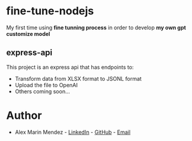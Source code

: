 # fine-tune-nodejs
My first time using **fine tunning process** in order to develop **my own gpt customize model**

## express-api
This project is an express api that has endpoints to:
* Transform data from XLSX format to JSONL format
* Upload the file to OpenAI
* Others coming soon...

# Author
* Alex Marin Mendez - 
[LinkedIn](https://www.linkedin.com/in/alexmarinmendez/ "Author's LinkedIn profile") - 
[GitHub](https://github.com/alexmarinmendez "Author's GitHub profile") - [Email](alexmarinmendez@gmail.com "Author's email")
